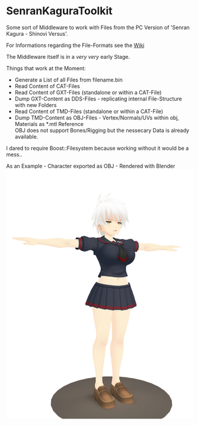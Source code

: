 # SenranKaguraToolkit

Some sort of Middleware to work with Files from the PC Version of 'Senran Kagura - Shinovi Versus'.  

For Informations regarding the File-Formats see the [Wiki](https://github.com/berndt-simon/SenranKaguraToolkit/wiki)

The Middleware itself is in a _very very_ early Stage.

Things that work at the Moment:
* Generate a List of all Files from filename.bin
* Read Content of CAT-Files
* Read Content of GXT-Files (standalone or within a CAT-File)
* Dump GXT-Content as DDS-Files - replicating internal File-Structure with new Folders
* Read Content of TMD-Files (standalone or within a CAT-File)
* Dump TMD-Content as OBJ-Files - Vertex/Normals/UVs within obj, Materials as *.mtl Reference  
 OBJ does not support Bones/Rigging but the nessecary Data is already available.

I dared to require Boost::Filesystem because working without it would be a mess..

As an Example - Character exported as OBJ - Rendered with Blender
<img src="blender_export.png" width="512">
